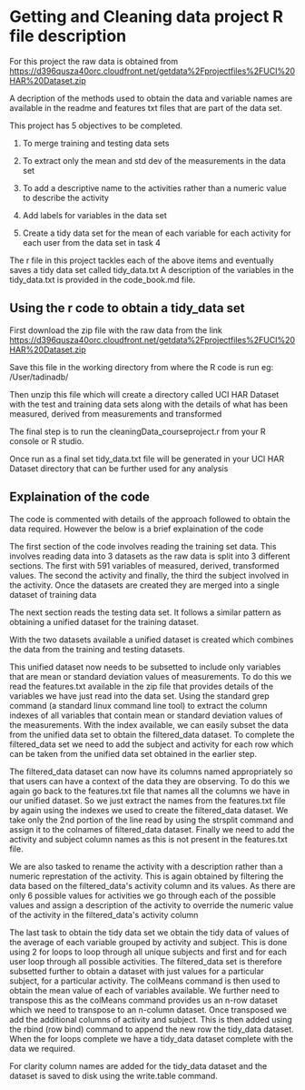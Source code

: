# Getting and Cleaning data project R file description

For this project the raw data is obtained from https://d396qusza40orc.cloudfront.net/getdata%2Fprojectfiles%2FUCI%20HAR%20Dataset.zip 

A decription of the methods used to obtain the data and variable names are available in the readme and features txt files that are part of the data set.


This project has 5 objectives to be completed.

1) To merge training and testing data sets

2) To extract only the mean and std dev of the measurements in the data set

3) To add a descriptive name to the activities rather than a numeric value to describe the activity

4) Add labels for variables in the data set

5) Create a tidy data set for the mean of each variable for each activity for each user from the data set in task 4

The r file in this project tackles each of the above items and eventually saves a tidy data set called tidy_data.txt
A description of the variables in the tidy_data.txt is provided in the code_book.md file.

## Using the r code to obtain a tidy_data set

First download the zip file with the raw data from the link https://d396qusza40orc.cloudfront.net/getdata%2Fprojectfiles%2FUCI%20HAR%20Dataset.zip 

Save this file in the working directory from where the R code is run eg: /User/tadinadb/

Then unzip this file which will create a directory called UCI HAR Dataset with the test and training data sets along with
the details of what has been measured, derived from measurements and transformed

The final step is to run the cleaningData_courseproject.r from your R console or R studio.

Once run as a final set tidy_data.txt file will be generated in your UCI HAR Dataset directory that can be further used for any analysis

## Explaination of the code

The code is commented with details of the approach followed to obtain the data required. However the below is a brief explaination
of the code

The first section of the code involves reading the training set data. This involves reading data into 3 datasets as the raw data
is split into 3 different sections. The first with 591 variables of measured, derived, transformed values. The second the activity
and finally, the third the subject involved in the activity. Once the datasets are created they are merged into a single dataset
of training data

The next section reads the testing data set. It follows a similar pattern as obtaining a unified dataset for the training dataset.


With the two datasets available a unified dataset is created which combines the data from the training and testing datasets.

This unified dataset now needs to be subsetted to include only variables that are mean or standard deviation values of measurements.
To do this we read the features.txt available in the zip file that provides details of the variables we have just read into the data set.
Using the standard grep command (a standard linux command line tool) to extract the column indexes of all variables that contain
mean or standard deviation values of the measurements. With the index available, we can easily subset the data from the unified data set
to obtain the filtered_data dataset. To complete the filtered_data set we need to add the subject and activity for each row which
can be taken from the unified data set obtained in the earlier step.

The filtered_data dataset can now have its columns named appropriately so that users can have a context of the data they are observing.
To do this we again go back to the features.txt file that names all the columns we have in our unified dataset. So we just extract
the names from the features.txt file by again using the indexes we used to create the filtered_data dataset. We take only the 2nd 
portion of the line read by using the strsplit command and assign it to the colnames of filtered_data dataset. Finally we need to
add the activity and subject column names as this is not present in the features.txt file.

We are also tasked to rename the activity with a description rather than a numeric represtation of the activity. This is again
obtained by filtering the data based on the filtered_data's activity column and its values. As there are only 6 possible values 
for activities we go through each of the possible values and assign a description of the activity to override the numeric value
of the activity in the filtered_data's activity column

The last task to obtain the tidy data set we obtain the tidy data of values of the average of each variable grouped by activity
and subject. This is done using 2 for loops to loop through all unique subjects and first and for each user loop through all possible
activities. The filtered_data set is therefore subsetted further to obtain a dataset with just values for a particular subject, for 
a particular activity. The colMeans command is then used to obtain the mean value of each of variables available. We further 
need to transpose this as the colMeans command provides us an n-row dataset which we need to transpose to an n-column dataset.
Once transposed we add the additional columns of activity and subject. This is then added using the rbind (row bind) command to append
the new row the tidy_data dataset. When the for loops complete we have a tidy_data dataset complete with the data we required.

For clarity column names are added for the tidy_data dataset and the dataset is saved to disk using the write.table command.
